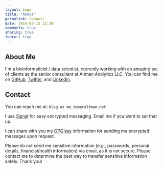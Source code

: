 ```yaml
---
layout: page
title: "About"
permalink: /about/
date: 2016-03-15 22:39
comments: true
sharing: true
footer: true
---
```


About Me
--------

I'm a bioinformaticist / data scientist, currently working with an
amazing set of clients as the senior consultant at Altman Analytics
LLC. You can find me on
[GitHub](https://github.com/taltman/),
[Twitter](https://twitter.com/tomeraltman), and
[LinkedIn](https://www.linkedin.com/in/tomeraltman).


Contact
-------

You can reach me at: `blog at me.tomeraltman.net`

I use [Signal](https://whispersystems.org/) for easy encrypted
messaging. Email me if you want to set that up.

I can share with you my [GPG key](https://emailselfdefense.fsf.org/en/) information for
sending me encrypted messages upon request.

Please do not send me sensitive information (e.g., passwords, personal
details, financial/health information) via email, as it is not secure.
Please contact me to determine the best way to transfer sensitive
information safely. Thank you!

